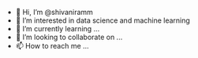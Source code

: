 - 👋 Hi, I’m @shivaniramm
- 👀 I’m interested in data science and machine learning
- 🌱 I’m currently learning ...
- 💞️ I’m looking to collaborate on ...
- 📫 How to reach me ...

<!---
shivaniramm/shivaniramm is a ✨ special ✨ repository because its `README.md` (this file) appears on your GitHub profile.
You can click the Preview link to take a look at your changes.
--->
